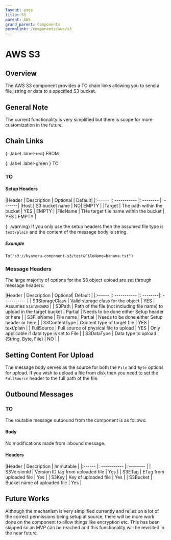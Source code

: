 ```yaml
---
layout: page
title: S3
parent: AWS
grand_parent: Components
permalink: /components/aws/s3
---
```


# AWS S3
## Overview

The AWS S3 component provides a TO chain links allowing you to send a file, string or data to a specified S3 bucket.


## General Note
The current functionality is very simplified but there is scope for more customization in the future.

## Chain Links

{: .label .label-red}
FROM

{: .label .label-green }
TO


### TO

#### Setup Headers

|Header | Description | Optional | Default|
|:------ |: ----------- |: -------- |: -------|
|Host | S3 bucket name | NO| EMPTY |
|Target | The path within the bucket | YES | EMPTY |
|FileName | THe target file name within the bucket | YES | EMPTY |

{: .warning}
If you only use the setup headers then the assumed file type is `text/plain` and the content of the message body is string.

##### Example
```
To("s3://kyameru-component-s3/test&FileName=banana.txt")
```

### Message Headers
The large majority of options for the S3 object upload are set through message headers.

|Header | Description | Optional| Default |
|:------ |: ----------- |: --------|: ----------- |
| S3StorageClass | Valid storage class for the object | YES | Assumes `S3STANDARD` |
| S3Path | Path of the file (not including file name) to upload in the target bucket | Partial | Needs to be done either Setup header or here |
| S3FileName | File name | Partial | Needs to be done either Setup header or here |
| S3ContentType | Content type of target file | YES | text/plain |
| FullSource | Full source of physical file to upload | YES | Only applicable if data type is set to File |
| S3DataType | Data type to upload (String, Byte, File) | NO | |

## Setting Content For Upload
The message body serves as the source for both the `File` and `Byte` options for upload. If you wish to upload a file from disk then you need to set the `FullSource` header to the full path of the file.

## Outbound Messages
### TO

The routable message outbound from the component is as follows:

#### Body

No modifications made from inbound message.

#### Headers

|Header | Description | Immutable |
|:------ |: ----------- |: -------- |
| S3VersionId | Version ID tag from uploaded file | Yes |
| S3ETag | ETag from uploaded file | Yes |
| S3Key | Key of uploaded file | Yes |
| S3Bucket | Bucket name of uploaded file | Yes |


## Future Works
Although the mechanism is very simplified currently and relies on a lot of the correct permissions being setup at source, there will be more work done on the component to allow things like encryption etc. This has been skipped so an MVP can be reached and this functionality will be revisited in the near future.